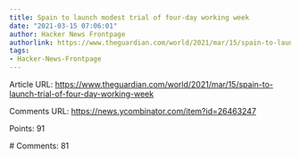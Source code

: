 ```yaml
---
title: Spain to launch modest trial of four-day working week
date: "2021-03-15 07:06:01"
author: Hacker News Frontpage
authorlink: https://www.theguardian.com/world/2021/mar/15/spain-to-launch-trial-of-four-day-working-week
tags:
- Hacker-News-Frontpage
---
```


<p>Article URL: <a href="https://www.theguardian.com/world/2021/mar/15/spain-to-launch-trial-of-four-day-working-week">https://www.theguardian.com/world/2021/mar/15/spain-to-launch-trial-of-four-day-working-week</a></p>
<p>Comments URL: <a href="https://news.ycombinator.com/item?id=26463247">https://news.ycombinator.com/item?id=26463247</a></p>
<p>Points: 91</p>
<p># Comments: 81</p>
